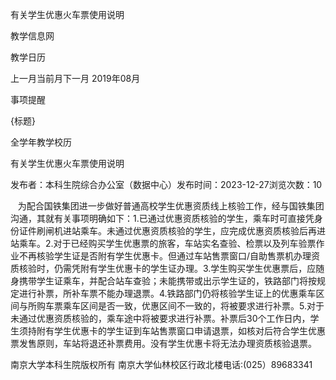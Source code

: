 






有关学生优惠火车票使用说明





























教学信息网







































教学日历



上一月当前月下一月
2019年08月





事项提醒


{标题}


全学年教学校历
























有关学生优惠火车票使用说明

发布者：本科生院综合办公室（数据中心）发布时间：2023-12-27浏览次数：10

   为配合国铁集团进一步做好普通高校学生优惠资质线上核验工作，经与国铁集团沟通，其就有关事项明确如下：1.已通过优惠资质核验的学生，乘车时可直接凭身份证件刷闸机进站乘车。未通过优惠资质核验的学生，应完成优惠资质核验后再进站乘车。2.对于已经购买学生优惠票的旅客，车站实名查验、检票以及列车验票作业不再核验学生证是否附有学生优惠卡。但通过车站售票窗口/自助售票机办理资质核验时，仍需凭附有学生优惠卡的学生证办理。3.学生购买学生优惠票后，应随身携带学生证乘车，并配合站车查验；未能携带或出示学生证的，铁路部门将按规定进行补票，所补车票不能办理退票。4.铁路部门仍将核验学生证上的优惠乘车区间与所购车票乘车区间是否一致，优惠区间不一致的，将被要求进行补票。5.对于未通过优惠资质核验的，乘车途中将被要求进行补票。补票后30个工作日内，学生须持附有学生优惠卡的学生证到车站售票窗口申请退票，如核对后符合学生优惠票发售原则，车站将退还补票费用。没有学生优惠卡将无法办理资质核验退票。  

















南京大学本科生院版权所有
南京大学仙林校区行政北楼电话:(025）89683341






















